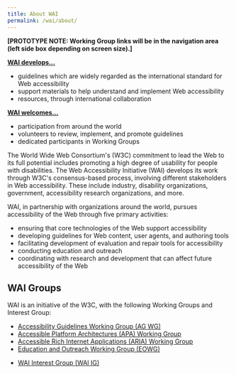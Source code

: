 ```yaml
---
title: About WAI
permalink: /wai/about/
---
```


<strong>[PROTOTYPE NOTE: Working Group links will be in the navigation area (left side box depending on screen size).]</strong>

**[WAI develops...](Resources/Overview)**

-   guidelines which are widely regarded as the international standard
    for Web accessibility
-   support materials to help understand and implement Web accessibility
-   resources, through international collaboration

**[WAI welcomes...](participation)**

-   participation from around the world
-   volunteers to review, implement, and promote guidelines
-   dedicated participants in Working Groups

The World Wide Web Consortium's (W3C) commitment to lead the Web to its
full potential includes promoting a high degree of usability for people
with disabilities. The Web Accessibility Initiative (WAI) develops its
work through W3C's consensus-based process, involving different
stakeholders in Web accessibility. These include industry, disability
organizations, government, accessibility research organizations, and
more.

WAI, in partnership with organizations around the world, pursues
accessibility of the Web through five primary activities:

-   ensuring that core technologies of the Web support accessibility
-   developing guidelines for Web content, user agents, and authoring
    tools
-   facilitating development of evaluation and repair tools for
    accessibility
-   conducting education and outreach
-   coordinating with research and development that can affect future
    accessibility of the Web

WAI Groups
--------------------

WAI is an initiative of the W3C, with the following Working Groups and
Interest Group:

-   [Accessibility Guidelines Working Group (AG
    WG)](/WAI/GL/)
-   [Accessible Platform Architectures (APA) Working
    Group](https://www.w3.org/WAI/APA/)
-   [Accessible Rich Internet Applications (ARIA) Working
    Group](https://www.w3.org/WAI/ARIA/)
-   [Education and Outreach Working Group (EOWG)](/WAI/EO/)
<!-- -   [Evaluation and Repair Tools Working Group (ERT WG)](/WAI/ER/) -->
-   [WAI Interest Group (WAI IG)](/WAI/IG/)

